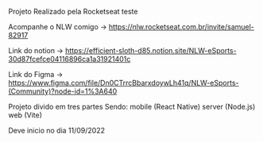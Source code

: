 Projeto Realizado pela Rocketseat teste

Acompanhe o NLW comigo -> https://nlw.rocketseat.com.br/invite/samuel-82917

 Link do notion -> https://efficient-sloth-d85.notion.site/NLW-eSports-30d87fcefce04116896ca1a31921401c

 Link do Figma -> https://www.figma.com/file/Dn0CTrrcBbarxdoywLh41q/NLW-eSports-(Community)?node-id=1%3A640

Projeto divido em tres partes
Sendo:
mobile (React Native)
server (Node.js)
web (Vite)

Deve inicio no dia 11/09/2022